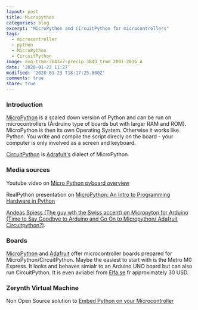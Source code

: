 ```yaml
---
layout: post
title: Micropython
categories: blog
excerpt: "MicroPython and CircuitPython for microcontrollers"
tags:
  - microcontroller
  - python
  - MicroPython
  - CircuitPython
image: avg-trmm-3b43v7-precip_3B43_trmm_2001-2016_A
date: '2020-01-23 11:27'
modified: '2020-01-23 T18:17:25.000Z'
comments: true
share: true
---
```


### Introduction

[MicroPython](https://micropython.org) is a scaled down version of Python and can be run on microcontrollers (Ãrdruino type of boards but with larger RAM and ROM). MicroPython is then its own Operating System. Otherwise it works like Python. You write and compile the script direcly on the board - your computer is only involved as a screen and keyboard.

[CircuitPython](https://learn.adafruit.com/welcome-to-circuitpython/what-is-circuitpython) is [Adrafuit's](https://www.adafruit.com) dialect of MicroPython.

### Media sources

Youtube video on
[Micro Python pyboard overview](https://www.youtube.com/watch?v=5LbgyDmRu9s)

RealPython presentation on
[MicroPython: An Intro to Programming Hardware in Python](https://realpython.com/micropython/)

[Andeas Spiess (The guy wth the Swiss accent) on Micropyton for Arduino (Time to Say Goodbye to Arduino and Go On to Micropython/ Adafruit Circuitpython?)](https://www.youtube.com/watch?v=m1miwCJtxeM).

### Boards

[MicroPython](https://store.micropython.org) and [Adafruit](https://learn.adafruit.com/welcome-to-circuitpython/circuitpython-hardware) offer microcontroller boards prepared for MicroPython/CircuitPython. Maybe the easiest to start with is the Metro M0 Express. It looks and behaves simialr to an Arduino UNO board but can also run CircuitPython. It is even avliabel from [Elfa.se](https://www.elfa.se/sv/adafruit-metro-m0-express-adafruit-3505/p/30129229) fr approximately 30 USD.

### Zerynth Virtual Machine

Non Open Source solution to
[Embed Python on your Microcontroller](https://www.zerynth.com/zerynth-virtual-machine/)
